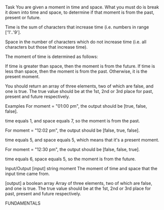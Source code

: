 Task
You are given a moment in time and space. What you must do is break it down into time and space, to determine if that moment is from the past, present or future.

Time is the sum of characters that increase time (i.e. numbers in range ['1'..'9'].

Space in the number of characters which do not increase time (i.e. all characters but those that increase time).

The moment of time is determined as follows:

If time is greater than space, then the moment is from the future. If time is less than space, then the moment is from the past. Otherwise, it is the present moment.

You should return an array of three elements, two of which are false, and one is true. The true value should be at the 1st, 2nd or 3rd place for past, present and future respectively.

Examples
For moment = "01:00 pm", the output should be [true, false, false].

time equals 1, and space equals 7, so the moment is from the past.

For moment = "12:02 pm", the output should be [false, true, false].

time equals 5, and space equals 5, which means that it's a present moment.

For moment = "12:30 pm", the output should be [false, false, true].

time equals 6, space equals 5, so the moment is from the future.

Input/Output
[input] string moment
The moment of time and space that the input time came from.

[output] a boolean array
Array of three elements, two of which are false, and one is true. The true value should be at the 1st, 2nd or 3rd place for past, present and future respectively.

FUNDAMENTALS